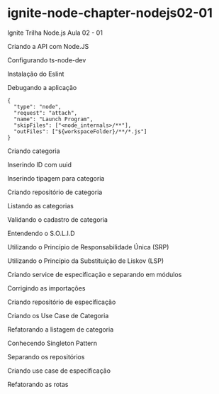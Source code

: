 # ignite-node-chapter-nodejs02-01
Ignite Trilha Node.js Aula 02 - 01


Criando a API com Node.JS

Configurando ts-node-dev

Instalação do Eslint

Debugando a aplicação
```
{
  "type": "node",
  "request": "attach",
  "name": "Launch Program",
  "skipFiles": ["<node_internals>/**"],
  "outFiles": ["${workspaceFolder}/**/*.js"]
}
```


Criando categoria

Inserindo ID com uuid

Inserindo tipagem para categoria

Criando repositório de categoria

Listando as categorias

Validando o cadastro de categoria

Entendendo o S.O.L.I.D

Utilizando o Princípio de Responsabilidade Única (SRP)

Utilizando o Princípio da Substituição de Liskov (LSP)

Criando service de especificação e separando em módulos

Corrigindo as importações

Criando repositório de especificação

Criando os Use Case de Categoria

Refatorando a listagem de categoria

Conhecendo Singleton Pattern

Separando os repositórios

Criando use case de especificação

Refatorando as rotas
